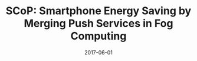 ---
title: "SCoP: Smartphone Energy Saving by Merging Push Services in Fog Computing"
collection: publications
permalink: publications/SCoP_Smartphone_Energy_Saving_by_Merging_Push_Services_in_Fog_Computing.pdf
category: 'fog/edge computing, offloading, energy saving, push service'
date: 2017-06-01
venue: 'IEEE/ACM International Symposium on Quality of Service (IWQoS)'
citation: 'S. Gao, Z. Peng, B. Xiao, Q. Xiao, and Y. Song, "SCoP: Smartphone Energy Saving by Merging Push Services in Fog Computing", in <i>Proc. of IEEE/ACM International Symposium on Quality of Service (IWQoS)</i>, Vilanova i la Geltru, Spain, June 14-16, 2017.'
citebib: publications/SCoP_Smartphone_Energy_Saving_by_Merging_Push_Services_in_Fog_Computing.html
---